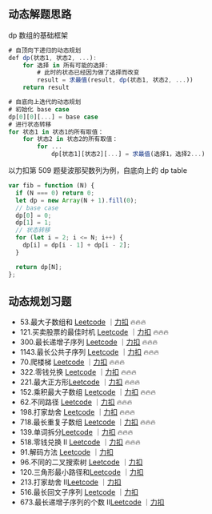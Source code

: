 ## 动态解题思路

dp 数组的基础框架

```js
# 自顶向下递归的动态规划
def dp(状态1, 状态2, ...):
    for 选择 in 所有可能的选择:
        # 此时的状态已经因为做了选择而改变
        result = 求最值(result, dp(状态1, 状态2, ...))
    return result

# 自底向上迭代的动态规划
# 初始化 base case
dp[0][0][...] = base case
# 进行状态转移
for 状态1 in 状态1的所有取值：
    for 状态2 in 状态2的所有取值：
        for ...
            dp[状态1][状态2][...] = 求最值(选择1，选择2...)
```

以力扣第 509 题斐波那契数列为例，自底向上的 dp table

```js
var fib = function (N) {
  if (N === 0) return 0;
  let dp = new Array(N + 1).fill(0);
  // base case
  dp[0] = 0;
  dp[1] = 1;
  // 状态转移
  for (let i = 2; i <= N; i++) {
    dp[i] = dp[i - 1] + dp[i - 2];
  }

  return dp[N];
};
```

## 动态规划习题

- 53.最大子数组和 [Leetcode](https://leetcode.com/problems/maximum-subarray/description/) ｜[力扣](https://leetcode.cn/problems/maximum-subarray/description/) 🔥🔥🔥
- 121.买卖股票的最佳时机 [Leetcode](https://leetcode.com/problems/best-time-to-buy-and-sell-stock/description/) ｜[力扣](https://leetcode.cn/problems/best-time-to-buy-and-sell-stock/description/) 🔥🔥🔥
- 300.最长递增子序列 [Leetcode](https://leetcode.com/problems/longest-increasing-subsequence/description/) ｜[力扣](https://leetcode.cn/problems/longest-increasing-subsequence/description/) 🔥🔥🔥
- 1143.最长公共子序列 [Leetcode](https://leetcode.com/problems/longest-common-subsequence/description/) ｜[力扣](https://leetcode.cn/problems/longest-common-subsequence/description/) 🔥🔥🔥
- 70.爬楼梯 [Leetcode](https://leetcode.com/problems/climbing-stairs/description/) ｜[力扣](https://leetcode.cn/problems/climbing-stairs/description/) 🔥🔥🔥
- 322.零钱兑换 [Leetcode](https://leetcode.com/problems/coin-change/description/) ｜[力扣](https://leetcode.cn/problems/coin-change/description/) 🔥🔥🔥
- 221.最大正方形[Leetcode](https://leetcode.com/problems/maximal-square/description/) ｜[力扣](https://leetcode.cn/problems/maximal-square/description/) 🔥🔥🔥
- 152.乘积最大子数组 [Leetcode](https://leetcode.com/problems/maximum-product-subarray/) ｜[力扣](https://leetcode.cn/problems/maximum-product-subarray/description/) 🔥🔥🔥
- 62.不同路径 [Leetcode](https://leetcode.com/problems/unique-paths/description/) ｜[力扣](https://leetcode.cn/problems/unique-paths/description/) 🔥🔥🔥
- 198.打家劫舍 [Leetcode](https://leetcode.com/problems/house-robber/) ｜[力扣](https://leetcode.cn/problems/house-robber/description/) 🔥🔥🔥
- 718.最长重复子数组 [Leetcode](https://leetcode.com/problems/maximum-length-of-repeated-subarray/description/) ｜[力扣](https://leetcode.cn/problems/maximum-length-of-repeated-subarray/description/) 🔥🔥🔥
- 139.单词拆分[Leetcode](https://leetcode.com/problems/word-break/description//) ｜[力扣](https://leetcode.cn/problems/word-break/description/) 🔥🔥🔥
- 518.零钱兑换 II [Leetcode](https://leetcode.com/problems/coin-change-ii/description/) ｜[力扣](https://leetcode.cn/problems/coin-change-ii/description/) 🔥🔥🔥
- 91.解码方法 [Leetcode](https://leetcode.com/problems/decode-ways/) ｜[力扣](https://leetcode.cn/problems/decode-ways/description/)
- 96.不同的二叉搜索树 [Leetcode](https://leetcode.com/problems/unique-binary-search-trees/description/) ｜[力扣](https://leetcode.cn/problems/unique-binary-search-trees/description/)
- 120.三角形最小路径和[Leetcode](https://leetcode.com/problems/triangle/) ｜[力扣](https://leetcode.cn/problems/triangle/description/)
- 213.打家劫舍 II[Leetcode](https://leetcode.com/problems/house-robber-ii/description/) ｜[力扣](https://leetcode.cn/problems/house-robber-ii/description/)
- 516.最长回文子序列 [Leetcode](https://leetcode.com/problems/longest-palindromic-subsequence/description/) ｜[力扣](https://leetcode.cn/problems/longest-palindromic-subsequence/description/)
- 673.最长递增子序列的个数 II[Leetcode](https://leetcode.com/problems/number-of-longest-increasing-subsequence/description/) ｜[力扣](https://leetcode.cn/problems/number-of-longest-increasing-subsequence/description/)
